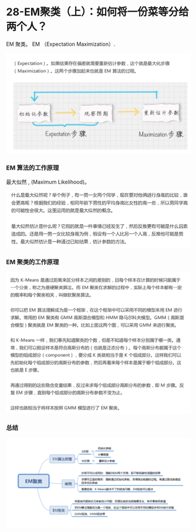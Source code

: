 # 28-EM聚类（上）：如何将一份菜等分给两个人？



EM 聚类。 EM （Expectation Maximization）.

![image-20190906171809796](./images/image-20190906171809796.png)



### EM 算法的工作原理

最大似然 , (Maximum Likelihood)。 

![image-20190906171931806](./images/image-20190906171931806.png)



### EM 聚类的工作原理

![image-20190906172218963](./images/image-20190906172218963.png)



### 总结



![image-20190906172235597](./images/image-20190906172235597.png)



